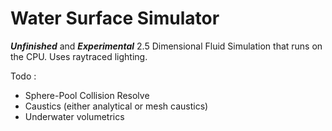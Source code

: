 # Water Surface Simulator

***Unfinished*** and ***Experimental*** 2.5 Dimensional Fluid Simulation that runs on the CPU.
Uses raytraced lighting.

Todo : 
- Sphere-Pool Collision Resolve
- Caustics (either analytical or mesh caustics)
- Underwater volumetrics


